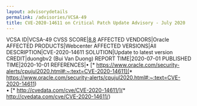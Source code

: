 ```yaml
---
layout: advisorydetails
permalink: /advisories/VCSA-49
title: CVE-2020-14611 on Critical Patch Update Advisory - July 2020
---
```

VCSA ID|VCSA-49
CVSS SCORE|[8.8](https://nvd.nist.gov/vuln-metrics/cvss/v3-calculator?calculator&version=3.0&vector=(CVSS:3.1/AV:N/AC:L/PR:N/UI:N/S:U/C:L/I:H/A:L))
AFFECTED VENDORS|Oracle
AFFECTED PRODUCTS|Webcenter
AFFECTED VERSIONS|All
DESCRIPTION|CVE-2020-14611
SOLUTION|Update to latest version
CREDIT|duongbv2 (Bui Van Duong)
REPORT TIME|2020-07-01
PUBLISHED TIME|2020-10-01
REFERENCES|&#8226; [* https://www.oracle.com/security-alerts/cpujul2020.html#:~:text=CVE-2020-14611](* https://www.oracle.com/security-alerts/cpujul2020.html#:~:text=CVE-2020-14611)<br>&#8226; [* http://cvedata.com/cve/CVE-2020-14611/](* http://cvedata.com/cve/CVE-2020-14611/)
